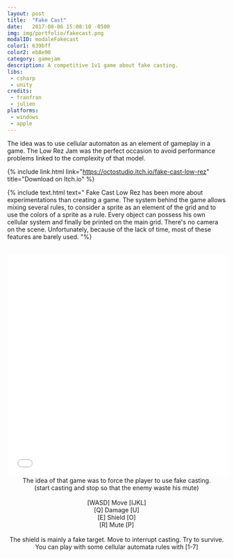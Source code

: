 ```yaml
---
layout: post
title:  "Fake Cast"
date:   2017-08-06 15:08:10 -0500
img: img/portfolio/fakecast.png
modalID: modaleFakecast
color1: 639bff
color2: eb8e90
category: gamejam
description: A competitive 1v1 game about fake casting.
libs:
 - csharp
 - unity
credits:
 - franfran
 - julien
platforms:
 - windows
 - apple
---
```

The idea was to use cellular automaton as an element of gameplay in a game. The Low Rez Jam was the perfect occasion to avoid performance problems linked to the complexity of that model.

{% include link.html link="https://octostudio.itch.io/fake-cast-low-rez" title="Download on Itch.io" %}

{% include text.html text="
Fake Cast Low Rez has been more about experimentations than creating a game. The system behind the game allows mixing several rules, to consider a sprite as an element of the grid and to use the colors of a sprite as a rule. Every object can possess his own cellular system and finally be printed on the main grid. There's no camera on the scene. Unfortunately, because of the lack of time, most of these features are barely used.
"%}

<div style="padding-top: 20px;" class="row">
 <div class="col-0 col-lg-1"></div>
  <div class="col-12 col-lg-10 d-flex justify-content-center">
   <iframe class="" src="//v6p9d9t4.ssl.hwcdn.net/html/568550/FakeCastLowResWebGL/index.html" frameborder="0" width="510px" height="510px"></iframe>
  </div>
 <div class="col-0 col-lg-1"></div>
</div>

<div class="row">
 <div class="col-0 col-lg-1"></div>
 <div class="col-12 col-lg-10 d-flex justify-content-center" align="center">
The idea of that game was to force the player to use fake casting.<br/>
(start casting and stop so that the enemy waste his mute)<br/>
<br/>
[WASD] Move [IJKL]<br/>
[Q] Damage [U]<br/>
[E] Shield [O]<br/>
[R] Mute [P]<br/>
<br/>
The shield is mainly a fake target. Move to interrupt casting. Try to survive.<br/>
You can play with some cellular automata rules with [1-7]<br/>
 </div>
 <div class="col-0 col-lg-1"></div>
</div>
